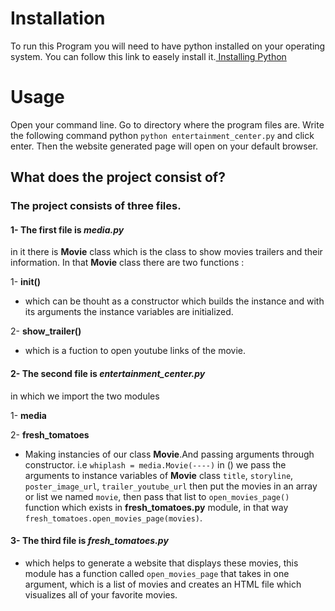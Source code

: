 # Installation

To run this Program you will need to have python installed on your operating system.
You can follow this link to easely install it.[ Installing Python](https://docs.python.org/3/using/)

# Usage

Open your command line.
Go to directory where the program files are.
Write the following command python `python entertainment_center.py` and click enter.
Then the website generated page will open on your default browser.

## What does the project consist of?

### The project consists of three files.

#### 1- The first file is **_media.py_**

in it there is **Movie** class which is the class to show movies trailers and their information. In that **Movie** class there are two functions :

1- **__init__()**
* which can be thouht as a constructor which builds the instance and with its arguments the instance variables are initialized.

2- **show_trailer()**
* which is a fuction to open youtube links of the movie.

#### 2- The second file is **_entertainment_center.py_**

in which we import the two modules

1- **media**

2- **fresh_tomatoes**
* Making instancies of our class **Movie**.And passing arguments through constructor. i.e `whiplash = media.Movie(----)` in () we pass the arguments to instance variables of **Movie** class `title`, `storyline`, `poster_image_url`, `trailer_youtube_url` then put the movies in an array or list we named `movie`, then pass that list to `open_movies_page()` function which exists in **fresh_tomatoes.py** module, in that way `fresh_tomatoes.open_movies_page(movies)`.

#### 3- The third file is **_fresh_tomatoes.py_**
* which helps to generate a website that displays these movies, this module has a function called `open_movies_page` that takes in one argument, which is a list of movies and creates an HTML file which visualizes all of your favorite movies.

